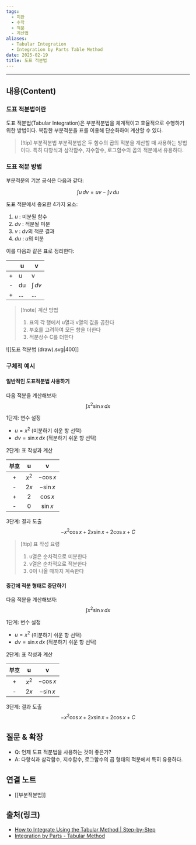 ```yaml
---
tags:
  - 미완
  - 수학
  - 적분
  - 계산법
aliases: 
  - Tabular Integration
  - Integration by Parts Table Method
date: 2025-02-19
title: 도표 적분법
---
```


---

## 내용(Content)

### 도표 적분법이란

도표 적분법(Tabular Integration)은 부분적분법을 체계적이고 효율적으로 수행하기 위한 방법이다. 복잡한 부분적분을 표를 이용해 단순화하여 계산할 수 있다.

>[!tip] 부분적분법
>부분적분법은 두 함수의 곱의 적분을 계산할 때 사용하는 방법이다. 특히 다항식과 삼각함수, 지수함수, 로그함수의 곱의 적분에서 유용하다.

### 도표 적분 방법

부분적분의 기본 공식은 다음과 같다:

$$
\int u \, dv = uv - \int v \, du 
$$

도표 적분에서 중요한 4가지 요소:
1. $u$ : 미분될 함수
2. $dv$ : 적분될 미분
3. $v$ : $dv$의 적분 결과
4. $du$ : $u$의 미분

이를 다음과 같은 표로 정리한다:


|     | u   | v             |
| --- | --- | ------------- |
| +   | u   | v             |
| -   | du  | $\int  \, dv$ |
| +   | ... | ...           |

>[!note] 계산 방법
>1. 표의 각 행에서 u열과 v열의 값을 곱한다
>2. 부호를 고려하여 모든 항을 더한다
>3. 적분상수 C를 더한다

![[도표 적분법 (draw).svg|400]]

### 구체적 예시

#### 일반적인 도표적분법 사용하기

다음 적분을 계산해보자:
$$
\int x^{2}\sin x \, dx 
$$

1단계: 변수 설정

- $u = x^{2}$ (미분하기 쉬운 항 선택)
- $dv = \sin x \,dx$ (적분하기 쉬운 항 선택)

2단계: 표 작성과 계산

|부호  | u       | v          |
|:---:|:-------:|:----------:|
| +   | $x^{2}$ | $-\cos x$  |
| -   | $2x$    | $-\sin x$  |
| +   | $2$     | $\cos x$   |
| -   | $0$     | $\sin x$   |

3단계: 결과 도출
$$
-x^{2} \cos x + 2x \sin x + 2 \cos x + C
$$

>[!tip] 표 작성 요령
>1. u열은 순차적으로 미분한다
>2. v열은 순차적으로 적분한다
>3. 0이 나올 때까지 계속한다

#### 중간에 적분 형태로 중단하기

다음 적분을 계산해보자:
$$
\int x^{2}\sin x \, dx 
$$

1단계: 변수 설정

- $u = x^{2}$ (미분하기 쉬운 항 선택)
- $dv = \sin x \,dx$ (적분하기 쉬운 항 선택)

2단계: 표 작성과 계산

| 부호  |    u    |     v     |
| :-: | :-----: | :-------: |
|  +  | $x^{2}$ | $-\cos x$ |
|  -  |  $2x$   | $-\sin x$ |



3단계: 결과 도출
$$
-x^{2} \cos x + 2x \sin x + 2 \cos x + C
$$


## 질문 & 확장

- Q: 언제 도표 적분법을 사용하는 것이 좋은가?
- A: 다항식과 삼각함수, 지수함수, 로그함수의 곱 형태의 적분에서 특히 유용하다.

## 연결 노트

- [[부분적분법]]


## 출처(링크)

- [How to Integrate Using the Tabular Method \| Step-by-Step](https://www.geeksforgeeks.org/tabular-method-integration/)
- [Integration by Parts - Tabular Method](https://tutorial.math.lamar.edu/Classes/CalcII/IntegrationByParts.aspx)
